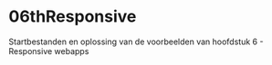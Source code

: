 # 06thResponsive
Startbestanden en oplossing van de voorbeelden van hoofdstuk 6 - Responsive webapps
